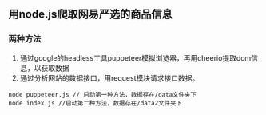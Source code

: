 ## 用node.js爬取网易严选的商品信息

### 两种方法
1. 通过google的headless工具puppeteer模拟浏览器，再用cheerio提取dom信息，以获取数据
2. 通过分析网站的数据接口，用request模块请求接口数据。

~~~
node puppeteer.js // 启动第一种方法，数据存在/data文件夹下
node index.js //启动第二种方法，数据存在/data2文件夹下
~~~

